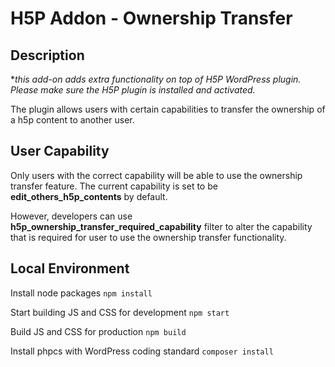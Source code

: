 # H5P Addon - Ownership Transfer

## Description
**this add-on adds extra functionality on top of H5P WordPress plugin. Please make sure the H5P plugin is installed and activated.*

The plugin allows users with certain capabilities to transfer the ownership of a h5p content to another user. 
## User Capability
Only users with the correct capability will be able to use the ownership transfer feature.
The current capability is set to be **edit_others_h5p_contents** by default.

However, developers can use **h5p_ownership_transfer_required_capability** filter to alter the capability that is required for user to use the ownership transfer functionality.

## Local Environment
Install node packages
`npm install`

Start building JS and CSS for development
`npm start`

Build JS and CSS for production
`npm build`

Install phpcs with WordPress coding standard
`composer install`